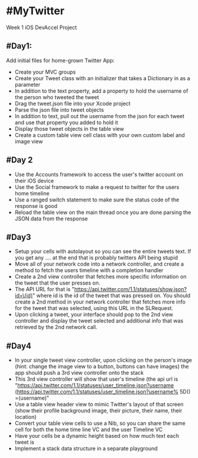 #MyTwitter
=========

Week 1 iOS DevAccel Project

#Day1:
------

Add initial files for home-grown Twitter App:

* Create your MVC groups
* Create your Tweet class with an initializer that takes a Dictionary in as a parameter
* In addition to the text property, add a property to hold the username of the person who tweeted the tweet
* Drag the tweet.json file into your Xcode project
* Parse the json file into tweet objects
* In addition to text, pull out the username from the json for each tweet and use that property you added to hold it
* Display those tweet objects in the table view
* Create a custom table view cell class with your own custom label and image view

#Day 2
------

* Use the Accounts framework to access the user's twitter account on their iOS device
* Use the Social framework to make a request to twitter for the users home timeline
* Use a ranged switch statement to make sure the status code of the response is good
* Reload the table view on the main thread once you are done parsing the JSON data from the response

#Day3
-----

* Setup your cells with autolayout so you can see the entire tweets text. If you get any .... at the end that is probably twitters API being stupid
* Move all of your network code into a network controller, and create a method to fetch the users timeline with a completion handler
* Create a 2nd view controller that fetches more specific information on the tweet that the user presses on.
* The API URL for that is "https://api.twitter.com/1.1/statuses/show.json?id=\(id)" where id is the id of the tweet that was pressed on. You should create a 2nd method in your network controller that fetches more info for the tweet that was selected, using this URL in the SLRequest.
* Upon clicking a tweet, your interface should pop to the 2nd view controller and display the tweet selected and additional info that was retrieved by the 2nd network call.

#Day4
------

* In your single tweet view controller, upon clicking on the person's image (hint: change the image view to a button, buttons can have images) the app should push
a 3rd view controller onto the stack
* This 3rd view controller will show that user's timeline (the api url is "https://api.twitter.com/1.1/statuses/user_timeline.json?username
(https://api.twitter.com/1.1/statuses/user_timeline.json?username%
5D() =\(username)"
* Use a table view header view to mimic Twitter's layout of that screen (show their profile background image, their picture, their name, their location)
* Convert your table view cells to use a Nib, so you can share the same cell for both the home time line VC and the user Timeline VC
* Have your cells be a dynamic height based on how much text each tweet is
* Implement a stack data structure in a separate playground
